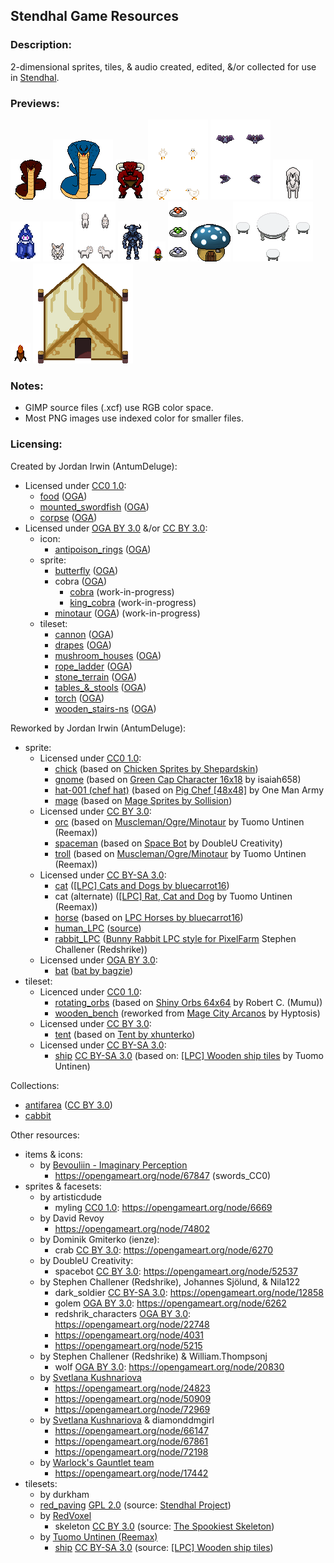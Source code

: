 ## Stendhal Game Resources


### **Description:**

2-dimensional sprites, tiles, & audio created, edited, &/or collected for use in [Stendhal](https://stendhalgame.org/).


### **Previews:**

![cobra](https://raw.githubusercontent.com/AntumDeluge/game-resources/master/sprite/animal/cobra/preview.gif)
![king_cobra](https://raw.githubusercontent.com/AntumDeluge/game-resources/master/sprite/animal/king_cobra/preview.gif)
![minotaur](https://raw.githubusercontent.com/AntumDeluge/game-resources/master/sprite/creature/minotaur/preview.gif)
![chick](https://raw.githubusercontent.com/AntumDeluge/game-resources/master/sprite/animal/chick/preview.gif)
![bat](https://raw.githubusercontent.com/AntumDeluge/game-resources/master/sprite/animal/bat/preview.gif)
![horse_white](https://raw.githubusercontent.com/AntumDeluge/game-resources/master/sprite/animal/horse/preview.gif)
![mage](https://raw.githubusercontent.com/AntumDeluge/game-resources/master/sprite/character/mage/preview.gif)
![rabbit](https://raw.githubusercontent.com/AntumDeluge/game-resources/master/sprite/animal/rabbit_LPC/preview.gif)
![cat](https://raw.githubusercontent.com/AntumDeluge/game-resources/master/sprite/animal/cat/preview.gif)
![dark_soldier](https://raw.githubusercontent.com/AntumDeluge/game-resources/master/sprite/character/dark_soldier/preview.gif)
![gnome](https://raw.githubusercontent.com/AntumDeluge/game-resources/master/sprite/creature/gnome/preview.gif)
![antipoison_rings](https://raw.githubusercontent.com/AntumDeluge/game-resources/master/icon/antipoison_rings/preview.png)
![mushroom_houses](https://raw.githubusercontent.com/AntumDeluge/game-resources/master/tileset/mushroom_houses/preview.png)
![tables_&_stools](https://raw.githubusercontent.com/AntumDeluge/game-resources/master/tileset/tables_&_stools/preview-1.png)
![torch](https://raw.githubusercontent.com/AntumDeluge/game-resources/master/tileset/torch/preview.gif)
![tent](https://raw.githubusercontent.com/AntumDeluge/game-resources/master/tileset/tent/preview.png)


### **Notes:**

- GIMP source files (.xcf) use RGB color space.
- Most PNG images use indexed color for smaller files.


### **Licensing:**

Created by Jordan Irwin (AntumDeluge):
- Licensed under [CC0 1.0][]:
  - [food](tileset/food) ([OGA](https://opengameart.org/node/20711))
  - [mounted_swordfish](tileset/building/decor) ([OGA](https://opengameart.org/node/79120))
  - [corpse](tileset/corpse) ([OGA](https://opengameart.org/node/79121))
- Licensed under [OGA BY 3.0][] &/or [CC BY 3.0][]:
  - icon:
    - [antipoison_rings](icon/antipoison_rings) ([OGA](https://opengameart.org/node/20712))
  - sprite:
    - [butterfly](sprite/animal/butterfly) ([OGA](https://opengameart.org/node/79095))
    - cobra ([OGA](https://opengameart.org/node/20678))
      - [cobra](sprite/animal/cobra) (work-in-progress)
      - [king_cobra](sprite/animal/king_cobra) (work-in-progress)
    - [minotaur](sprite/creature/minotaur) ([OGA](https://opengameart.org/node/76913)) (work-in-progress)
  - tileset:
    - [cannon](tileset/cannon) ([OGA](https://opengameart.org/node/79098))
    - [drapes](tileset/drapes) ([OGA](https://opengameart.org/node/79123))
    - [mushroom_houses](tileset/mushroom_houses) ([OGA](https://opengameart.org/node/20713))
    - [rope_ladder](tileset/rope_ladder) ([OGA](https://opengameart.org/node/79116))
    - [stone_terrain](tileset/terrain/stone) ([OGA](https://opengameart.org/node/79141))
    - [tables_&_stools](tileset/tables_&_stools) ([OGA](https://opengameart.org/node/20715))
    - [torch](tileset/torch) ([OGA](https://opengameart.org/node/20714))
    - [wooden_stairs-ns](tileset/building/stairs) ([OGA](https://opengameart.org/node/79115))

Reworked by Jordan Irwin (AntumDeluge):
- sprite:
  - Licensed under [CC0 1.0][]:
    - [chick](sprite/animal/chick) (based on [Chicken Sprites by Shepardskin](https://opengameart.org/node/21393))
    - [gnome](sprite/creature/gnome) (based on [Green Cap Character 16x18](https://opengameart.org/node/66252) by isaiah658)
    - [hat-001 (chef hat)](sprite/character/outfit/PNG/24x32/hat-001.png) (based on [Pig Chef [48x48]](https://opengameart.org/node/69527) by One Man Army
    - [mage](sprite/character/mage) (based on [Mage Sprites by Sollision](https://opengameart.org/node/52761))
  - Licensed under [CC BY 3.0][]:
    - [orc](sprite/creature/orc) (based on [Muscleman/Ogre/Minotaur](https://opengameart.org/node/24876) by Tuomo Untinen (Reemax))
    - [spaceman](sprite/character/spaceman) (based on [Space Bot](https://opengameart.org/node/52537) by DoubleU Creativity)
    - [troll](sprite/creature/troll) (based on [Muscleman/Ogre/Minotaur](https://opengameart.org/node/24876) by Tuomo Untinen (Reemax))
  - Licensed under [CC BY-SA 3.0][]:
    - [cat](sprite/animal/cat) ([[LPC] Cats and Dogs by bluecarrot16](https://opengameart.org/node/69399))
    - cat (alternate) ([[LPC] Rat, Cat and Dog](https://opengameart.org/node/39573) by Tuomo Untinen (Reemax))
    - [horse](sprite/animal/horse) (based on [LPC Horses by bluecarrot16](https://opengameart.org/node/69398))
    - [human_LPC](sprite/character/human_LPC) ([source](https://opengameart.org/node/32390))
    - [rabbit_LPC](sprite/animal/rabbit_LPC) ([Bunny Rabbit LPC style for PixelFarm](https://opengameart.org/node/14851) Stephen Challener (Redshrike))
  - Licensed under [OGA BY 3.0][]:
    - [bat](sprite/animal/bat) ([bat by bagzie](https://opengameart.org/node/26447))
- tileset:
  - Licenced under [CC0 1.0][]:
    - [rotating_orbs](tileset/rotating_orbs) (based on [Shiny Orbs 64x64]() by Robert C. (Mumu))
    - [wooden_bench](tileset/bench) (reworked from [Mage City Arcanos](https://opengameart.org/node/11192) by Hyptosis)
  - Licensed under [CC BY 3.0][]:
    - [tent](tileset/tent) (based on [Tent by xhunterko](https://opengameart.org/node/55237))
  - Licensed under [CC BY-SA 3.0][]:
    - [ship](tileset/ship) [CC BY-SA 3.0][] (based on: [[LPC] Wooden ship tiles](https://opengameart.org/node/38270) by Tuomo Untinen)


Collections:
- [antifarea](collection/antifarea/sources.md) ([CC BY 3.0][])
- [cabbit](collection/cabbit/sources.md)

Other resources:
- items & icons:
  - by [Bevouliin - Imaginary Perception](http://bevouliin.com/)
    - https://opengameart.org/node/67847 (swords_CC0)
- sprites & facesets:
  - by artisticdude
    - myling [CC0 1.0][]: https://opengameart.org/node/6669
  - by David Revoy
    - https://opengameart.org/node/74802
  - by Dominik Gmiterko (ienze):
    - crab [CC BY 3.0][]: https://opengameart.org/node/6270
  - by DoubleU Creativity:
    - spacebot [CC BY 3.0][]: https://opengameart.org/node/52537
  - by Stephen Challener (Redshrike), Johannes Sjölund, & Nila122
    - dark_soldier [CC BY-SA 3.0][]: https://opengameart.org/node/12858
    - golem [OGA BY 3.0][]: https://opengameart.org/node/6262
    - redshrik_characters [OGA BY 3.0][]: https://opengameart.org/node/22748
    - https://opengameart.org/node/4031
    - https://opengameart.org/node/5215
  - by Stephen Challener (Redshrike) & William.Thompsonj
    - wolf [OGA BY 3.0][]: https://opengameart.org/node/20830
  - by [Svetlana Kushnariova][]
    - https://opengameart.org/node/24823
    - https://opengameart.org/node/50909
    - https://opengameart.org/node/72969
  - by [Svetlana Kushnariova][] & diamonddmgirl
    - https://opengameart.org/node/66147
    - https://opengameart.org/node/67861
    - https://opengameart.org/node/72198
  - by [Warlock's Gauntlet team](https://musztardasarepska.pl/wgdown/)
    - https://opengameart.org/node/17442
- tilesets:
  - by durkham
   - [red_paving](tileset/terrain/red_paving) [GPL 2.0][] (source: [Stendhal Project](https://github.com/arianne/stendhal/blob/1de18c7/tiled/tileset/ground/red_paving.png))
  - by [RedVoxel](https://opengameart.org/user/48490)
    - skeleton [CC BY 3.0][] (source: [The Spookiest Skeleton](https://opengameart.org/node/77815))
  - by [Tuomo Untinen (Reemax)](https://opengameart.org/user/5257)
    - [ship](tileset/ship) [CC BY-SA 3.0][] (source: [[LPC] Wooden ship tiles](https://opengameart.org/node/38270))


[CC0 1.0]: docs/licenses/CC0-1.0.txt
[CC BY 3.0]: LICENSE.txt
[CC BY-SA 3.0]: docs/licenses/CC-BY-SA-3.0.txt
[GPL 2.0]: docs/licenses/GPL-2.0.txt
[OGA BY 3.0]: docs/licenses/OGA-BY-3.0.txt

[Svetlana Kushnariova]: mailto:lana-chan@yandex.ru
